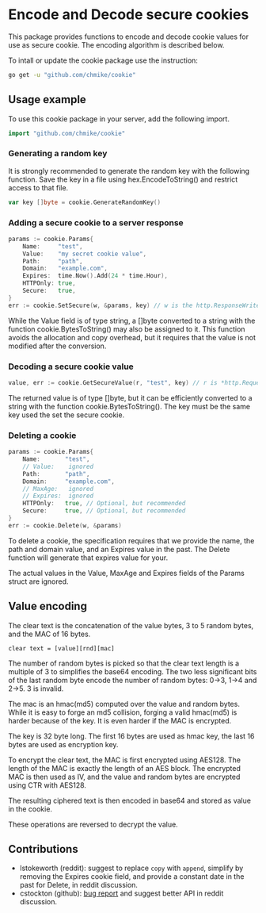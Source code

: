# Encode and Decode secure cookies

This package provides functions to encode and decode cookie values for use as secure cookie.
The encoding algorithm is described below.

To intall or update the cookie package use the instruction:

``` Bash
go get -u "github.com/chmike/cookie"
```

## Usage example 

To use this cookie package in your server, add the following import.

``` Go
import "github.com/chmike/cookie"
```
### Generating a random key

It is strongly recommended to generate the random key with the following function.
Save the key in a file using hex.EncodeToString() and restrict access to that file.

``` Go
var key []byte = cookie.GenerateRandomKey()
```

### Adding a secure cookie to a server response

``` Go
params := cookie.Params{
    Name:     "test",
    Value:    "my secret cookie value",
    Path:     "path",
    Domain:   "example.com",
    Expires:  time.Now().Add(24 * time.Hour),
    HTTPOnly: true,
    Secure:   true,
}
err := cookie.SetSecure(w, &params, key) // w is the http.ResponseWriter
```

While the Value field is of type string, a []byte converted to a string with
the function cookie.BytesToString() may also be assigned to it. This function 
avoids the allocation and copy overhead, but it requires that the value is not
modified after the conversion.

### Decoding a secure cookie value

``` Go
value, err := cookie.GetSecureValue(r, "test", key) // r is *http.Request
```

The returned value is of type []byte, but it can be efficiently converted
to a string with the function cookie.BytesToString(). The key must be the
same key used the set the secure cookie.

### Deleting a cookie

``` Go
params := cookie.Params{
    Name:       "test",
    // Value:    ignored
    Path:       "path",
    Domain:     "example.com",
    // MaxAge:   ignored
    // Expires:  ignored
    HTTPOnly:   true, // Optional, but recommended
    Secure:     true, // Optional, but recommended
}
err := cookie.Delete(w, &params)
```

To delete a cookie, the specification requires that we provide the name,
the path and domain value, and an Expires value in the past. The
Delete function will generate that expires value for your.

The actual values in the Value, MaxAge and Expires fields of the Params
struct are ignored.    

## Value encoding 

The clear text is the concatenation of the value bytes, 3 to 5 random bytes,
and the MAC of 16 bytes. 

    clear text = [value][rnd][mac]

The number of random bytes is picked so that the clear text length is a
multiple of 3 to simplifies the base64 encoding. The two less significant
bits of the last random byte encode the number of random bytes: 0->3, 
1->4 and 2->5. 3 is invalid. 

The mac is an hmac(md5) computed over the value and random bytes. While 
it is easy to forge an md5 collision, forging a valid hmac(md5) is harder 
because of the key. It is even harder if the MAC is encrypted. 

The key is 32 byte long. The first 16 bytes are used as hmac key, the last
16 bytes are used as encryption key.  

To encrypt the clear text, the MAC is first encrypted using AES128. The 
length of the MAC is exactly the length of an AES block. The encrypted 
MAC is then used as IV, and the value and random bytes are encrypted using
CTR with AES128.

The resulting ciphered text is then encoded in base64 and stored as value in
the cookie. 

These operations are reversed to decrypt the value.

## Contributions

- lstokeworth (reddit): suggest to replace `copy` with `append`, simplify by 
  removing the Expires cookie field, and provide a constant date in the past
  for Delete, in reddit discussion.
- cstockton (github): [bug report](https://github.com/chmike/cookie/issues/1) 
  and suggest better API in reddit discussion.